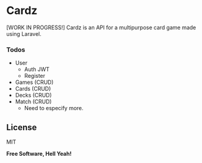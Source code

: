# Cardz

[WORK IN PROGRESS!] Cardz is an API for a multipurpose card game made using Laravel.

### Todos

- User
  -  Auth JWT
  - Register
- Games (CRUD)
- Cards (CRUD)
- Decks (CRUD)
- Match (CRUD)
  - Need to especify more.

License
----

MIT


**Free Software, Hell Yeah!**
